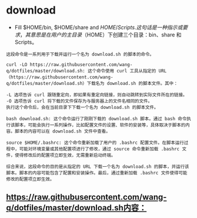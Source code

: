 # download 
* Fill $HOME/bin, $HOME/share and $HOME/Scripts.
 这句话是一种指示或要求，其意思是在用户的主目录（$HOME）下创建三个目录：bin、share 和 Scripts。

```shell script
这段命令是一系列用于下载并运行一个名为 download.sh 的脚本的命令。

curl -LO https://raw.githubusercontent.com/wang-q/dotfiles/master/download.sh: 这个命令使用 curl 工具从指定的 URL（https://raw.githubusercontent.com/wang-q/dotfiles/master/download.sh）下载名为 download.sh 的脚本文件。其中：

-L 选项告诉 curl 跟随重定向，即如果有重定向链接，则自动跳转到实际文件所在的链接。
-O 选项告诉 curl 将下载的文件保存为与服务器上的文件名相同的文件。
执行这个命令后，会在当前目录下下载一个名为 download.sh 的脚本文件。

bash download.sh: 这个命令运行了刚刚下载的 download.sh 脚本。通过 bash 命令执行该脚本，可能会执行一系列操作，比如配置文件的设置、软件的安装等，具体取决于脚本的内容。脚本的内容可以在 download.sh 文件中查看。

source $HOME/.bashrc: 这个命令重新加载了用户的 .bashrc 配置文件。在脚本运行过程中，可能对环境变量或其他配置项进行了修改，通过 source 命令重新加载 .bashrc 文件，使得修改后的配置项立即生效，无需重新启动终端。

综合来说，这段命令的目的是从指定的 URL 下载一个名为 download.sh 的脚本，并运行该脚本。脚本的内容可能包含了配置和安装操作。最后，通过重新加载 .bashrc 文件使得可能修改的配置项立即生效。
```
 
 ##  https://raw.githubusercontent.com/wang-q/dotfiles/master/download.sh内容：